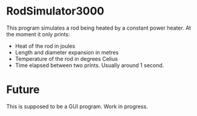 # RodSimulator3000

This program simulates a rod being heated by a constant power heater. At the
moment it only prints:

 * Heat of the rod in joules
 * Length and diameter expansion in metres
 * Temperature of the rod in degrees Celius
 * Time elapsed between two prints. Usually around 1 second.

# Future

This is supposed to be a GUI program. Work in progress.
